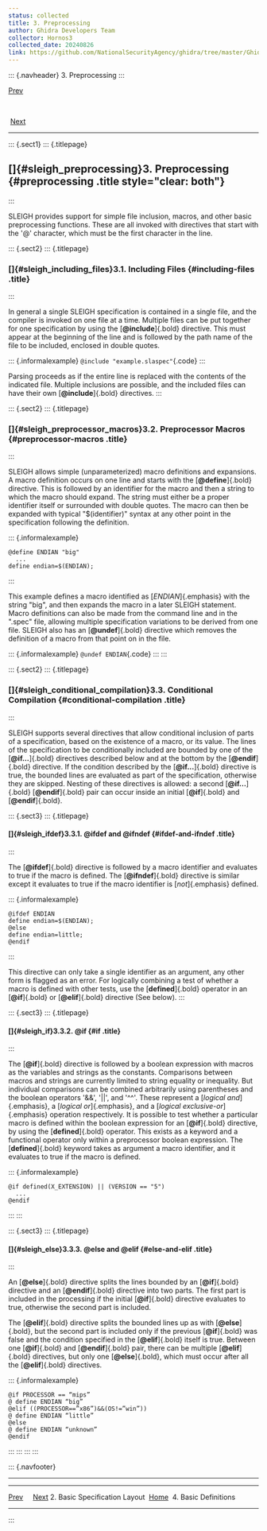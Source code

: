 ```yaml
---
status: collected
title: 3. Preprocessing
author: Ghidra Developers Team
collector: Hornos3
collected_date: 20240826
link: https://github.com/NationalSecurityAgency/ghidra/tree/master/GhidraDocs/languages/html/sleigh_preprocessing.html
---
```


::: {.navheader}
3. Preprocessing
:::

[Prev](sleigh_layout.html) 

 

 [Next](sleigh_definitions.html)

------------------------------------------------------------------------

::: {.sect1}
::: {.titlepage}
<div>

<div>

[]{#sleigh_preprocessing}3. Preprocessing {#preprocessing .title style="clear: both"}
-----------------------------------------

</div>

</div>
:::

SLEIGH provides support for simple file inclusion, macros, and other
basic preprocessing functions. These are all invoked with directives
that start with the '@' character, which must be the first character in
the line.

::: {.sect2}
::: {.titlepage}
<div>

<div>

### []{#sleigh_including_files}3.1. Including Files {#including-files .title}

</div>

</div>
:::

In general a single SLEIGH specification is contained in a single file,
and the compiler is invoked on one file at a time. Multiple files can be
put together for one specification by using the [**\@include**]{.bold}
directive. This must appear at the beginning of the line and is followed
by the path name of the file to be included, enclosed in double quotes.

::: {.informalexample}
`@include "example.slaspec"`{.code}
:::

Parsing proceeds as if the entire line is replaced with the contents of
the indicated file. Multiple inclusions are possible, and the included
files can have their own [**\@include**]{.bold} directives.
:::

::: {.sect2}
::: {.titlepage}
<div>

<div>

### []{#sleigh_preprocessor_macros}3.2. Preprocessor Macros {#preprocessor-macros .title}

</div>

</div>
:::

SLEIGH allows simple (unparameterized) macro definitions and expansions.
A macro definition occurs on one line and starts with the
[**\@define**]{.bold} directive. This is followed by an identifier for
the macro and then a string to which the macro should expand. The string
must either be a proper identifier itself or surrounded with double
quotes. The macro can then be expanded with typical "\$(identifier)"
syntax at any other point in the specification following the definition.

::: {.informalexample}
```
@define ENDIAN "big"
  ...
define endian=$(ENDIAN);
```
:::

This example defines a macro identified as [*ENDIAN*]{.emphasis} with
the string "big", and then expands the macro in a later SLEIGH
statement. Macro definitions can also be made from the command line and
in the ".spec" file, allowing multiple specification variations to be
derived from one file. SLEIGH also has an [**\@undef**]{.bold} directive
which removes the definition of a macro from that point on in the file.

::: {.informalexample}
`@undef ENDIAN`{.code}
:::
:::

::: {.sect2}
::: {.titlepage}
<div>

<div>

### []{#sleigh_conditional_compilation}3.3. Conditional Compilation {#conditional-compilation .title}

</div>

</div>
:::

SLEIGH supports several directives that allow conditional inclusion of
parts of a specification, based on the existence of a macro, or its
value. The lines of the specification to be conditionally included are
bounded by one of the [**\@if\...**]{.bold} directives described below
and at the bottom by the [**\@endif**]{.bold} directive. If the
condition described by the [**\@if\...**]{.bold} directive is true, the
bounded lines are evaluated as part of the specification, otherwise they
are skipped. Nesting of these directives is allowed: a second
[**\@if\...**]{.bold} [**\@endif**]{.bold} pair can occur inside an
initial [**\@if**]{.bold} and [**\@endif**]{.bold}.

::: {.sect3}
::: {.titlepage}
<div>

<div>

#### []{#sleigh_ifdef}3.3.1. \@ifdef and \@ifndef {#ifdef-and-ifndef .title}

</div>

</div>
:::

The [**\@ifdef**]{.bold} directive is followed by a macro identifier and
evaluates to true if the macro is defined. The [**\@ifndef**]{.bold}
directive is similar except it evaluates to true if the macro identifier
is [*not*]{.emphasis} defined.

::: {.informalexample}
```
@ifdef ENDIAN
define endian=$(ENDIAN);
@else
define endian=little;
@endif
```
:::

This directive can only take a single identifier as an argument, any
other form is flagged as an error. For logically combining a test of
whether a macro is defined with other tests, use the
[**defined**]{.bold} operator in an [**\@if**]{.bold} or
[**\@elif**]{.bold} directive (See below).
:::

::: {.sect3}
::: {.titlepage}
<div>

<div>

#### []{#sleigh_if}3.3.2. \@if {#if .title}

</div>

</div>
:::

The [**\@if**]{.bold} directive is followed by a boolean expression with
macros as the variables and strings as the constants. Comparisons
between macros and strings are currently limited to string equality or
inequality. But individual comparisons can be combined arbitrarily using
parentheses and the boolean operators '&&', '\|\|', and '\^\^'. These
represent a [*logical and*]{.emphasis}, a [*logical or*]{.emphasis}, and
a [*logical exclusive-or*]{.emphasis} operation respectively. It is
possible to test whether a particular macro is defined within the
boolean expression for an [**\@if**]{.bold} directive, by using the
[**defined**]{.bold} operator. This exists as a keyword and a functional
operator only within a preprocessor boolean expression. The
[**defined**]{.bold} keyword takes as argument a macro identifier, and
it evaluates to true if the macro is defined.

::: {.informalexample}
```
@if defined(X_EXTENSION) || (VERSION == "5")
  ...
@endif
```
:::
:::

::: {.sect3}
::: {.titlepage}
<div>

<div>

#### []{#sleigh_else}3.3.3. \@else and \@elif {#else-and-elif .title}

</div>

</div>
:::

An [**\@else**]{.bold} directive splits the lines bounded by an
[**\@if**]{.bold} directive and an [**\@endif**]{.bold} directive into
two parts. The first part is included in the processing if the initial
[**\@if**]{.bold} directive evaluates to true, otherwise the second part
is included.

The [**\@elif**]{.bold} directive splits the bounded lines up as with
[**\@else**]{.bold}, but the second part is included only if the
previous [**\@if**]{.bold} was false and the condition specified in the
[**\@elif**]{.bold} itself is true. Between one [**\@if**]{.bold} and
[**\@endif**]{.bold} pair, there can be multiple [**\@elif**]{.bold}
directives, but only one [**\@else**]{.bold}, which must occur after all
the [**\@elif**]{.bold} directives.

::: {.informalexample}
```
@if PROCESSOR == “mips”
@ define ENDIAN “big”
@elif ((PROCESSOR==”x86”)&&(OS!=”win”))
@ define ENDIAN “little”
@else
@ define ENDIAN “unknown”
@endif
```
:::
:::
:::
:::

::: {.navfooter}

------------------------------------------------------------------------

  -------------------------------- --------------------- ----------------------------------
  [Prev](sleigh_layout.html)                                [Next](sleigh_definitions.html)
  2. Basic Specification Layout     [Home](sleigh.html)                4. Basic Definitions
  -------------------------------- --------------------- ----------------------------------
:::
